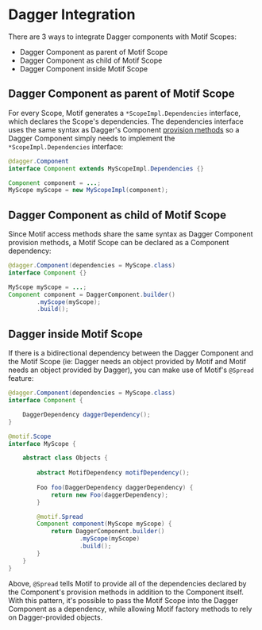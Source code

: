 # Dagger Integration

There are 3 ways to integrate Dagger components with Motif Scopes:

* Dagger Component as parent of Motif Scope
* Dagger Component as child of Motif Scope
* Dagger Component inside Motif Scope

## Dagger Component as parent of Motif Scope

For every Scope, Motif generates a `*ScopeImpl.Dependencies` interface, which declares the Scope's dependencies. The dependencies interface uses the same syntax as Dagger's Component [provision methods](https://google.github.io/dagger/api/2.14/dagger/Component.html#provision-methods) so a Dagger Component simply needs to implement the `*ScopeImpl.Dependencies` interface:

```java
@dagger.Component
interface Component extends MyScopeImpl.Dependencies {}

Component component = ...;
MyScope myScope = new MyScopeImpl(component);
```

## Dagger Component as child of Motif Scope

Since Motif access methods share the same syntax as Dagger Component provision methods, a Motif Scope can be declared as a Component dependency:

```java
@dagger.Component(dependencies = MyScope.class)
interface Component {}

MyScope myScope = ...;
Component component = DaggerComponent.builder()
        .myScope(myScope);
        .build();
```

## Dagger inside Motif Scope

If there is a bidirectional dependency between the Dagger Component and the Motif Scope (ie: Dagger needs an object provided by Motif and Motif needs an object provided by Dagger), you can make use of Motif's `@Spread` feature:

```java
@dagger.Component(dependencies = MyScope.class)
interface Component {

    DaggerDependency daggerDependency();
}

@motif.Scope
interface MyScope {

    abstract class Objects {
    
        abstract MotifDependency motifDependency();
        
        Foo foo(DaggerDependency daggerDependency) {
            return new Foo(daggerDependency);
        }

        @motif.Spread
        Component component(MyScope myScope) {
            return DaggerComponent.builder()
                    .myScope(myScope)
                    .build();
        }
    }
}
```

Above, `@Spread` tells Motif to provide all of the dependencies declared by the Component's provision methods in addition to the Component itself. With this pattern, it's possible to pass the Motif Scope into the Dagger Component as a dependency, while allowing Motif factory methods to rely on Dagger-provided objects.
